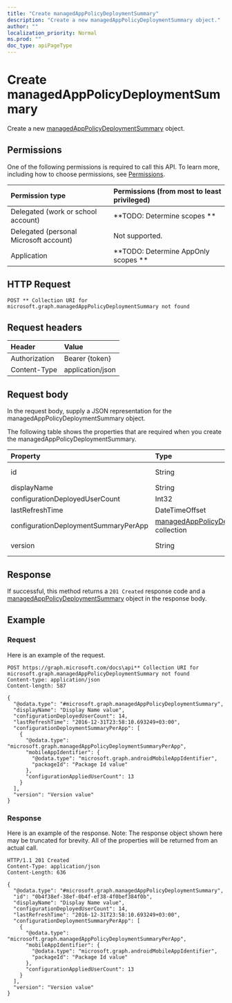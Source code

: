 ```yaml
---
title: "Create managedAppPolicyDeploymentSummary"
description: "Create a new managedAppPolicyDeploymentSummary object."
author: ""
localization_priority: Normal
ms.prod: ""
doc_type: apiPageType
---
```


# Create managedAppPolicyDeploymentSummary

Create a new [managedAppPolicyDeploymentSummary](../resources/managedapppolicydeploymentsummary.md) object.

## Permissions
One of the following permissions is required to call this API. To learn more, including how to choose permissions, see [Permissions](/concepts/permissions-reference.md).

|Permission type|Permissions (from most to least privileged)|
|:---|:---|
|Delegated (work or school account)|**TODO: Determine scopes **|
|Delegated (personal Microsoft account)|Not supported.|
|Application|**TODO: Determine AppOnly scopes **|

## HTTP Request
<!-- {
  "blockType": "ignored"
}
-->
``` http
POST ** Collection URI for microsoft.graph.managedAppPolicyDeploymentSummary not found
```

## Request headers
|Header|Value|
|:---|:---|
|Authorization|Bearer {token}|
|Content-Type|application/json|

## Request body
In the request body, supply a JSON representation for the managedAppPolicyDeploymentSummary object.

The following table shows the properties that are required when you create the managedAppPolicyDeploymentSummary.

|Property|Type|Description|
|:---|:---|:---|
|id|String| Inherited from [entity](../resources/entity.md)|
|displayName|String||
|configurationDeployedUserCount|Int32||
|lastRefreshTime|DateTimeOffset||
|configurationDeploymentSummaryPerApp|[managedAppPolicyDeploymentSummaryPerApp](../resources/managedAppPolicyDeploymentSummaryPerApp.md) collection||
|version|String|Version of the entity.|



## Response
If successful, this method returns a `201 Created` response code and a [managedAppPolicyDeploymentSummary](../resources/managedapppolicydeploymentsummary.md) object in the response body.

## Example

### Request
Here is an example of the request.
<!-- {
  "blockType": "request",
  "name": "create_managedapppolicydeploymentsummary_from_"
}
-->
``` http
POST https://graph.microsoft.com/docs\api** Collection URI for microsoft.graph.managedAppPolicyDeploymentSummary not found
Content-type: application/json
Content-length: 587

{
  "@odata.type": "#microsoft.graph.managedAppPolicyDeploymentSummary",
  "displayName": "Display Name value",
  "configurationDeployedUserCount": 14,
  "lastRefreshTime": "2016-12-31T23:58:10.693249+03:00",
  "configurationDeploymentSummaryPerApp": [
    {
      "@odata.type": "microsoft.graph.managedAppPolicyDeploymentSummaryPerApp",
      "mobileAppIdentifier": {
        "@odata.type": "microsoft.graph.androidMobileAppIdentifier",
        "packageId": "Package Id value"
      },
      "configurationAppliedUserCount": 13
    }
  ],
  "version": "Version value"
}
```

### Response
Here is an example of the response. Note: The response object shown here may be truncated for brevity. All of the properties will be returned from an actual call.
<!-- {
  "blockType": "response",
  "truncated": true,
  "@odata.type": "microsoft.graph.managedapppolicydeploymentsummary"
}
-->
``` http
HTTP/1.1 201 Created
Content-Type: application/json
Content-Length: 636

{
  "@odata.type": "#microsoft.graph.managedAppPolicyDeploymentSummary",
  "id": "0b4f38ef-38ef-0b4f-ef38-4f0bef384f0b",
  "displayName": "Display Name value",
  "configurationDeployedUserCount": 14,
  "lastRefreshTime": "2016-12-31T23:58:10.693249+03:00",
  "configurationDeploymentSummaryPerApp": [
    {
      "@odata.type": "microsoft.graph.managedAppPolicyDeploymentSummaryPerApp",
      "mobileAppIdentifier": {
        "@odata.type": "microsoft.graph.androidMobileAppIdentifier",
        "packageId": "Package Id value"
      },
      "configurationAppliedUserCount": 13
    }
  ],
  "version": "Version value"
}
```

